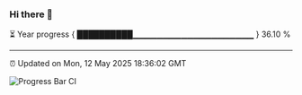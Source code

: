 ### Hi there 👋

⏳ Year progress { ██████████▁▁▁▁▁▁▁▁▁▁▁▁▁▁▁▁▁▁▁▁ } 36.10 %

---

⏰ Updated on Mon, 12 May 2025 18:36:02 GMT

![Progress Bar CI](https://github.com/DhruviPatel157/GitHub-Actions-Demo/workflows/Progress%20Bar%20CI/badge.svg)
